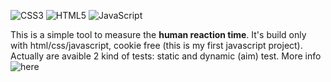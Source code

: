 
![CSS3](https://img.shields.io/badge/css3-%231572B6.svg?style=for-the-badge&logo=css3&logoColor=white)
![HTML5](https://img.shields.io/badge/html5-%23E34F26.svg?style=for-the-badge&logo=html5&logoColor=white)
![JavaScript](https://img.shields.io/badge/javascript-%23323330.svg?style=for-the-badge&logo=javascript&logoColor=%23F7DF1E)

This is a simple tool to measure the **human reaction time**. It's build only with html/css/javascript, cookie free (this is my first javascript project). Actually are avaible 2 kind of tests: static and dynamic (aim) test. More info ![here](https://emanueletocci.github.io/reaction_tester/)
